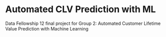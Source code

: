 # Automated CLV Prediction with ML
Data Fellowship 12 final project for Group 2: Automated Customer Lifetime Value Prediction with Machine Learning
